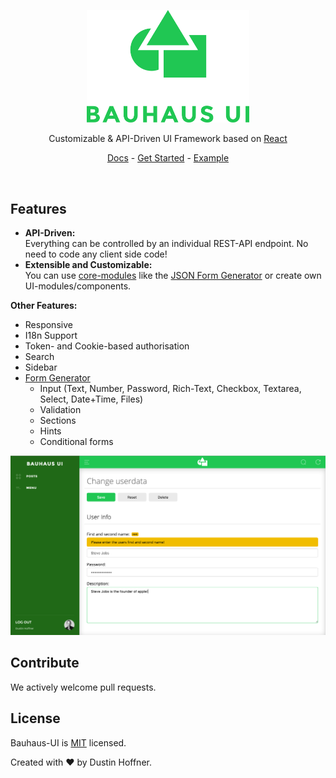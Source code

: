 <p align="center"><img src="docs/img/Logo.png" width=260></p>
<p align="center">Customizable & API-Driven UI Framework based on <a href="https://github.com/facebook/react">React</a></p>
<p align="center"><a href="docs/README.md">Docs</a> - <a href="docs/GetStarted.md">Get Started</a> - <a href="TODO">Example</a></p>

<br/>

## Features

- **API-Driven:**   
Everything can be controlled by an individual REST-API endpoint. No need to code any client side code!
- **Extensible and Customizable:**  
You can use [core-modules](docs/coreModules) like the [JSON Form Generator](docs/coreModules/form/JsonForm.md) or create own UI-modules/components.

**Other Features:**
- Responsive
- I18n Support
- Token- and Cookie-based authorisation
- Search
- Sidebar
- [Form Generator](docs/coreModules/form/JsonForm.md)
  - Input (Text, Number, Password, Rich-Text, Checkbox, Textarea, Select, Date+Time, Files)
  - Validation
  - Sections
  - Hints
  - Conditional forms


![ScreenShot](docs/img/ScreenShot1.png)

## Contribute
We actively welcome pull requests.

## License
Bauhaus-UI is [MIT](LICENSE) licensed.

Created with ♥ by Dustin Hoffner.
